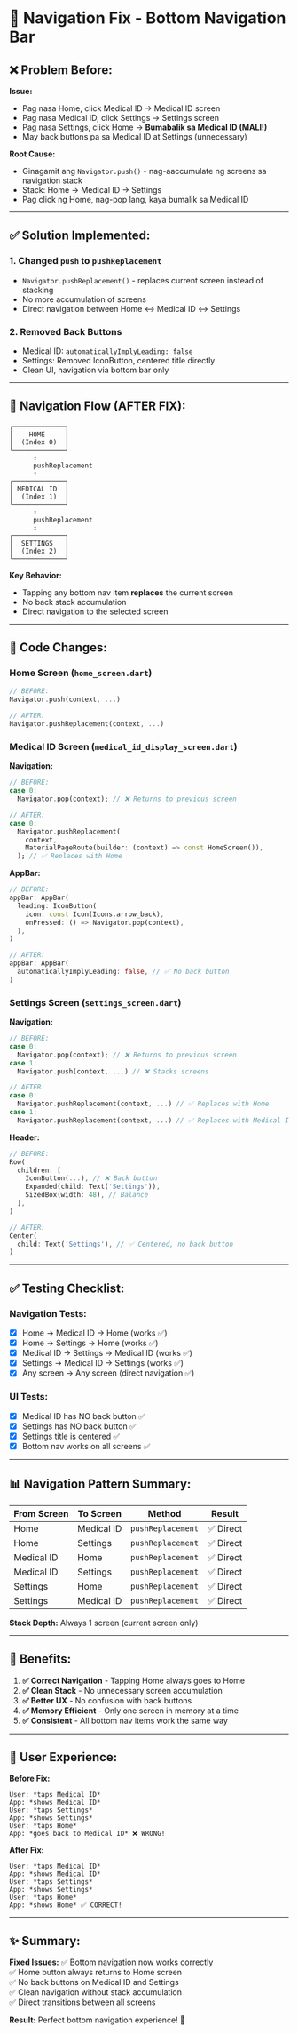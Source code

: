# 🔄 Navigation Fix - Bottom Navigation Bar

## ❌ Problem Before:

**Issue:** 
- Pag nasa Home, click Medical ID → Medical ID screen
- Pag nasa Medical ID, click Settings → Settings screen  
- Pag nasa Settings, click Home → **Bumabalik sa Medical ID (MALI!)**
- May back buttons pa sa Medical ID at Settings (unnecessary)

**Root Cause:**
- Ginagamit ang `Navigator.push()` - nag-aaccumulate ng screens sa navigation stack
- Stack: Home → Medical ID → Settings
- Pag click ng Home, nag-pop lang, kaya bumalik sa Medical ID

---

## ✅ Solution Implemented:

### 1. **Changed `push` to `pushReplacement`**
   - `Navigator.pushReplacement()` - replaces current screen instead of stacking
   - No more accumulation of screens
   - Direct navigation between Home ↔ Medical ID ↔ Settings

### 2. **Removed Back Buttons**
   - Medical ID: `automaticallyImplyLeading: false`
   - Settings: Removed IconButton, centered title directly
   - Clean UI, navigation via bottom bar only

---

## 📱 Navigation Flow (AFTER FIX):

```
┌─────────────┐
│    HOME     │
│  (Index 0)  │
└─────────────┘
      ↕️
      pushReplacement
      ↕️
┌─────────────┐
│ MEDICAL ID  │
│  (Index 1)  │
└─────────────┘
      ↕️
      pushReplacement
      ↕️
┌─────────────┐
│  SETTINGS   │
│  (Index 2)  │
└─────────────┘
```

**Key Behavior:**
- Tapping any bottom nav item **replaces** the current screen
- No back stack accumulation
- Direct navigation to the selected screen

---

## 🔧 Code Changes:

### **Home Screen** (`home_screen.dart`)
```dart
// BEFORE:
Navigator.push(context, ...)

// AFTER:
Navigator.pushReplacement(context, ...)
```

### **Medical ID Screen** (`medical_id_display_screen.dart`)

**Navigation:**
```dart
// BEFORE:
case 0:
  Navigator.pop(context); // ❌ Returns to previous screen

// AFTER:
case 0:
  Navigator.pushReplacement(
    context,
    MaterialPageRoute(builder: (context) => const HomeScreen()),
  ); // ✅ Replaces with Home
```

**AppBar:**
```dart
// BEFORE:
appBar: AppBar(
  leading: IconButton(
    icon: const Icon(Icons.arrow_back),
    onPressed: () => Navigator.pop(context),
  ),
)

// AFTER:
appBar: AppBar(
  automaticallyImplyLeading: false, // ✅ No back button
)
```

### **Settings Screen** (`settings_screen.dart`)

**Navigation:**
```dart
// BEFORE:
case 0:
  Navigator.pop(context); // ❌ Returns to previous screen
case 1:
  Navigator.push(context, ...) // ❌ Stacks screens

// AFTER:
case 0:
  Navigator.pushReplacement(context, ...) // ✅ Replaces with Home
case 1:
  Navigator.pushReplacement(context, ...) // ✅ Replaces with Medical ID
```

**Header:**
```dart
// BEFORE:
Row(
  children: [
    IconButton(...), // ❌ Back button
    Expanded(child: Text('Settings')),
    SizedBox(width: 48), // Balance
  ],
)

// AFTER:
Center(
  child: Text('Settings'), // ✅ Centered, no back button
)
```

---

## ✅ Testing Checklist:

### Navigation Tests:
- [x] Home → Medical ID → Home (works ✅)
- [x] Home → Settings → Home (works ✅)
- [x] Medical ID → Settings → Medical ID (works ✅)
- [x] Settings → Medical ID → Settings (works ✅)
- [x] Any screen → Any screen (direct navigation ✅)

### UI Tests:
- [x] Medical ID has NO back button ✅
- [x] Settings has NO back button ✅
- [x] Settings title is centered ✅
- [x] Bottom nav works on all screens ✅

---

## 📊 Navigation Pattern Summary:

| From Screen | To Screen | Method | Result |
|------------|-----------|--------|--------|
| Home | Medical ID | `pushReplacement` | ✅ Direct |
| Home | Settings | `pushReplacement` | ✅ Direct |
| Medical ID | Home | `pushReplacement` | ✅ Direct |
| Medical ID | Settings | `pushReplacement` | ✅ Direct |
| Settings | Home | `pushReplacement` | ✅ Direct |
| Settings | Medical ID | `pushReplacement` | ✅ Direct |

**Stack Depth:** Always 1 screen (current screen only)

---

## 🎯 Benefits:

1. **✅ Correct Navigation** - Tapping Home always goes to Home
2. **✅ Clean Stack** - No unnecessary screen accumulation
3. **✅ Better UX** - No confusion with back buttons
4. **✅ Memory Efficient** - Only one screen in memory at a time
5. **✅ Consistent** - All bottom nav items work the same way

---

## 📱 User Experience:

**Before Fix:**
```
User: *taps Medical ID*
App: *shows Medical ID*
User: *taps Settings*
App: *shows Settings*
User: *taps Home*
App: *goes back to Medical ID* ❌ WRONG!
```

**After Fix:**
```
User: *taps Medical ID*
App: *shows Medical ID*
User: *taps Settings*
App: *shows Settings*
User: *taps Home*
App: *shows Home* ✅ CORRECT!
```

---

## ✨ Summary:

**Fixed Issues:**
✅ Bottom navigation now works correctly  
✅ Home button always returns to Home screen  
✅ No back buttons on Medical ID and Settings  
✅ Clean navigation without stack accumulation  
✅ Direct transitions between all screens  

**Result:** Perfect bottom navigation experience! 🎉
